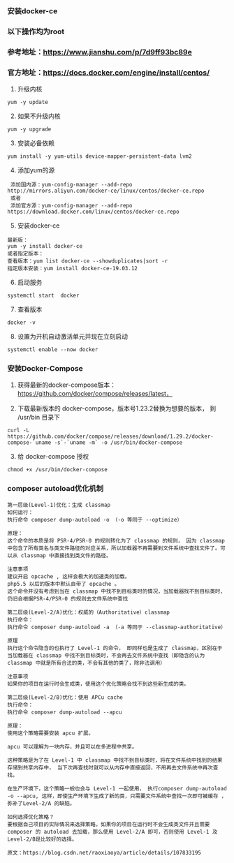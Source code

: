 ### 安装docker-ce
### 以下操作均为root
### 参考地址：https://www.jianshu.com/p/7d9ff93bc89e
### 官方地址：https://docs.docker.com/engine/install/centos/
1. 升级内核
```
yum -y update
```

2. 如果不升级内核
```
yum -y upgrade
```

3. 安装必备依赖
```
yum install -y yum-utils device-mapper-persistent-data lvm2
```

4. 添加yum的源
```
 添加国内源：yum-config-manager --add-repo http://mirrors.aliyun.com/docker-ce/linux/centos/docker-ce.repo
 或者
 添加官方源：yum-config-manager --add-repo https://download.docker.com/linux/centos/docker-ce.repo
```

5. 安装docker-ce
```
最新版：
yum -y install docker-ce
或者指定版本：
查看版本：yum list docker-ce --showduplicates|sort -r
指定版本安装：yum install docker-ce-19.03.12
```

6. 启动服务
```
systemctl start  docker
```

7. 查看版本
```
docker -v
```

8. 设置为开机自动激活单元并现在立刻启动
```
systemctl enable --now docker
```

### 安装Docker-Compose

1. 获得最新的docker-compose版本：https://github.com/docker/compose/releases/latest，

2. 下载最新版本的 docker-compose，版本号1.23.2替换为想要的版本， 到 /usr/bin 目录下
```
curl -L https://github.com/docker/compose/releases/download/1.29.2/docker-compose-`uname -s`-`uname -m` -o /usr/bin/docker-compose
```

3. 给 docker-compose 授权
```
chmod +x /usr/bin/docker-compose
```

### composer autoload优化机制
```
第一层级(Level-1)优化：生成 classmap
如何运行：
执行命令 composer dump-autoload -o （-o 等同于 --optimize）

原理：
这个命令的本质是将 PSR-4/PSR-0 的规则转化为了 classmap 的规则， 因为 classmap 中包含了所有类名与类文件路径的对应关系，所以加载器不再需要到文件系统中查找文件了。可以从 classmap 中直接找到类文件的路径。

注意事项
建议开启 opcache , 这样会极大的加速类的加载。
php5.5 以后的版本中默认自带了 opcache 。
这个命令并没有考虑到当在 classmap 中找不到目标类时的情况，当加载器找不到目标类时，仍旧会根据PSR-4/PSR-0 的规则去文件系统中查找

第二层级(Level-2/A)优化：权威的（Authoritative）classmap
执行命令：
执行命令 composer dump-autoload -a （-a 等同于 --classmap-authoritative）

原理
执行这个命令隐含的也执行了 Level-1 的命令， 即同样也是生成了 classmap，区别在于当加载器在 classmap 中找不到目标类时，不会再去文件系统中查找（即隐含的认为 classmap 中就是所有合法的类，不会有其他的类了，除非法调用） 

注意事项
如果你的项目在运行时会生成类，使用这个优化策略会找不到这些新生成的类。

第二层级(Level-2/B)优化：使用 APCu cache
执行命令：
执行命令 composer dump-autoload --apcu

原理：
使用这个策略需要安装 apcu 扩展。

apcu 可以理解为一块内存，并且可以在多进程中共享。

这种策略是为了在 Level-1 中 classmap 中找不到目标类时，将在文件系统中找到的结果存储到共享内存中， 当下次再查找时就可以从内存中直接返回，不用再去文件系统中再次查找。

在生产环境下，这个策略一般也会与 Level-1 一起使用， 执行composer dump-autoload -o --apcu, 这样，即使生产环境下生成了新的类，只需要文件系统中查找一次即可被缓存 ， 弥补了Level-2/A 的缺陷。

如何选择优化策略？
要根据自己项目的实际情况来选择策略，如果你的项目在运行时不会生成类文件并且需要 composer 的 autoload 去加载，那么使用 Level-2/A 即可，否则使用 Level-1 及 Level-2/B是比较好的选择。

原文：https://blog.csdn.net/raoxiaoya/article/details/107833195
```
